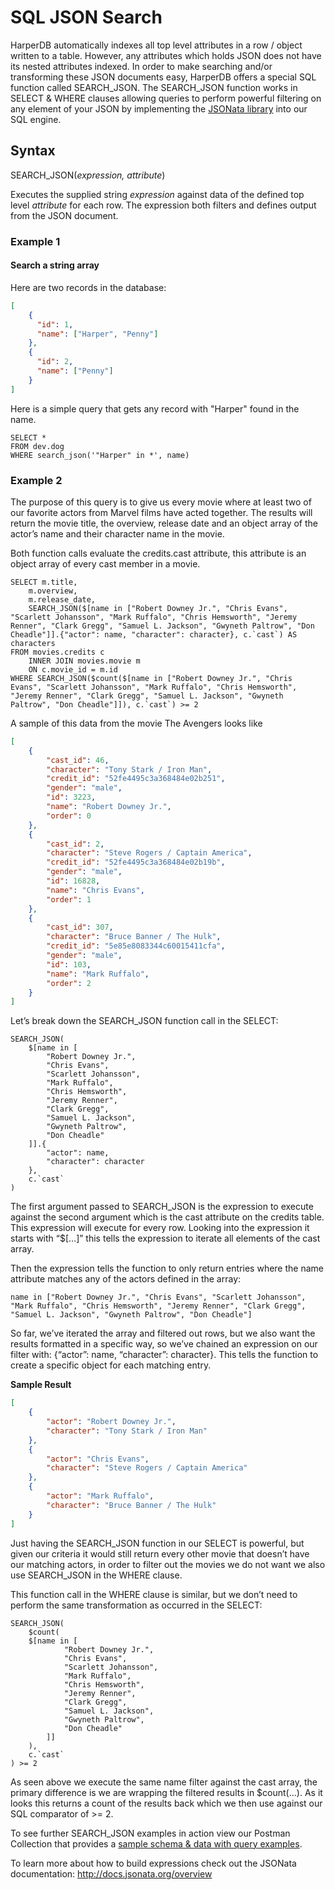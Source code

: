 # SQL JSON Search

HarperDB automatically indexes all top level attributes in a row / object written to a table. However, any attributes which holds JSON does not have its nested attributes indexed. In order to make searching and/or transforming these JSON documents easy, HarperDB offers a special SQL function called SEARCH\_JSON. The SEARCH\_JSON function works in SELECT & WHERE clauses allowing queries to perform powerful filtering on any element of your JSON by implementing the [JSONata library](http://docs.jsonata.org/overview.html) into our SQL engine.

## Syntax

SEARCH\_JSON(_expression, attribute_)

Executes the supplied string _expression_ against data of the defined top level _attribute_ for each row. The expression both filters and defines output from the JSON document.

### Example 1

#### Search a string array

Here are two records in the database:

```json
[
    {
      "id": 1,
      "name": ["Harper", "Penny"]
    },
    {
      "id": 2,
      "name": ["Penny"]
    }
]
```

Here is a simple query that gets any record with "Harper" found in the name.

```
SELECT *
FROM dev.dog
WHERE search_json('"Harper" in *', name)
```

### Example 2

The purpose of this query is to give us every movie where at least two of our favorite actors from Marvel films have acted together. The results will return the movie title, the overview, release date and an object array of the actor’s name and their character name in the movie.

Both function calls evaluate the credits.cast attribute, this attribute is an object array of every cast member in a movie.

```
SELECT m.title,
    m.overview,
    m.release_date,
    SEARCH_JSON($[name in ["Robert Downey Jr.", "Chris Evans", "Scarlett Johansson", "Mark Ruffalo", "Chris Hemsworth", "Jeremy Renner", "Clark Gregg", "Samuel L. Jackson", "Gwyneth Paltrow", "Don Cheadle"]].{"actor": name, "character": character}, c.`cast`) AS characters
FROM movies.credits c
    INNER JOIN movies.movie m
    ON c.movie_id = m.id
WHERE SEARCH_JSON($count($[name in ["Robert Downey Jr.", "Chris Evans", "Scarlett Johansson", "Mark Ruffalo", "Chris Hemsworth", "Jeremy Renner", "Clark Gregg", "Samuel L. Jackson", "Gwyneth Paltrow", "Don Cheadle"]]), c.`cast`) >= 2
```

A sample of this data from the movie The Avengers looks like

```json
[
    {
        "cast_id": 46,
        "character": "Tony Stark / Iron Man",
        "credit_id": "52fe4495c3a368484e02b251",
        "gender": "male",
        "id": 3223,
        "name": "Robert Downey Jr.",
        "order": 0
    },
    {
        "cast_id": 2,
        "character": "Steve Rogers / Captain America",
        "credit_id": "52fe4495c3a368484e02b19b",
        "gender": "male",
        "id": 16828,
        "name": "Chris Evans",
        "order": 1
    },
    {
        "cast_id": 307,
        "character": "Bruce Banner / The Hulk",
        "credit_id": "5e85e8083344c60015411cfa",
        "gender": "male",
        "id": 103,
        "name": "Mark Ruffalo",
        "order": 2
    }
]
```

Let’s break down the SEARCH\_JSON function call in the SELECT:

```
SEARCH_JSON(
    $[name in [
        "Robert Downey Jr.",
        "Chris Evans",
        "Scarlett Johansson",
        "Mark Ruffalo",
        "Chris Hemsworth",
        "Jeremy Renner",
        "Clark Gregg",
        "Samuel L. Jackson",
        "Gwyneth Paltrow",
        "Don Cheadle"
    ]].{
        "actor": name,
        "character": character
    },
    c.`cast`
)
```

The first argument passed to SEARCH\_JSON is the expression to execute against the second argument which is the cast attribute on the credits table. This expression will execute for every row. Looking into the expression it starts with “$\[…]” this tells the expression to iterate all elements of the cast array.

Then the expression tells the function to only return entries where the name attribute matches any of the actors defined in the array:

```
name in ["Robert Downey Jr.", "Chris Evans", "Scarlett Johansson", "Mark Ruffalo", "Chris Hemsworth", "Jeremy Renner", "Clark Gregg", "Samuel L. Jackson", "Gwyneth Paltrow", "Don Cheadle"]
```

So far, we’ve iterated the array and filtered out rows, but we also want the results formatted in a specific way, so we’ve chained an expression on our filter with: {“actor”: name, “character”: character}. This tells the function to create a specific object for each matching entry.

**Sample Result**

```json
[
    {
        "actor": "Robert Downey Jr.",
        "character": "Tony Stark / Iron Man"
    },
    {
        "actor": "Chris Evans",
        "character": "Steve Rogers / Captain America"
    },
    {
        "actor": "Mark Ruffalo",
        "character": "Bruce Banner / The Hulk"
    }
]
```

Just having the SEARCH\_JSON function in our SELECT is powerful, but given our criteria it would still return every other movie that doesn’t have our matching actors, in order to filter out the movies we do not want we also use SEARCH\_JSON in the WHERE clause.

This function call in the WHERE clause is similar, but we don’t need to perform the same transformation as occurred in the SELECT:

```
SEARCH_JSON(
    $count(
    $[name in [
            "Robert Downey Jr.",
            "Chris Evans",
            "Scarlett Johansson",
            "Mark Ruffalo",
            "Chris Hemsworth",
            "Jeremy Renner",
            "Clark Gregg",
            "Samuel L. Jackson",
            "Gwyneth Paltrow",
            "Don Cheadle"
        ]]
    ),
    c.`cast`
) >= 2
```

As seen above we execute the same name filter against the cast array, the primary difference is we are wrapping the filtered results in $count(…). As it looks this returns a count of the results back which we then use against our SQL comparator of >= 2.

To see further SEARCH\_JSON examples in action view our Postman Collection that provides a [sample schema & data with query examples](../../developers/operations-api/advanced-json-sql-examples.md).

To learn more about how to build expressions check out the JSONata documentation: http://docs.jsonata.org/overview
